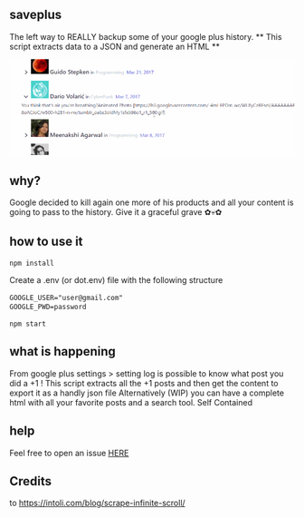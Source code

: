## saveplus
The left way to REALLY backup some of your google plus history. ** This script extracts data to a JSON and generate an HTML **

![sample](https://github.com/JuanSierra/saveplus/blob/master/assets/saveplus.gif)

## why?
Google decided to kill again one more of his products and all your content is going to pass to the history. Give it a graceful grave ✿💀✿

## how to use it

```
npm install
```

Create a .env (or dot.env) file with the following structure

```
GOOGLE_USER="user@gmail.com"
GOOGLE_PWD=password
```

```
npm start
```

## what is happening
From google plus settings > setting log is possible to know what post you did a +1 !
This script extracts all the +1 posts and then get the content to export it as a handly json file
Alternatively (WIP) you can have a complete html with all your favorite posts and a search tool. Self Contained

## help
Feel free to open an issue [HERE](https://github.com/JuanSierra/saveplus/issues/new)

## Credits
to https://intoli.com/blog/scrape-infinite-scroll/